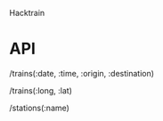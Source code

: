 Hacktrain

API
=========

/trains(:date, :time, :origin, :destination)

/trains(:long, :lat)

/stations(:name)
